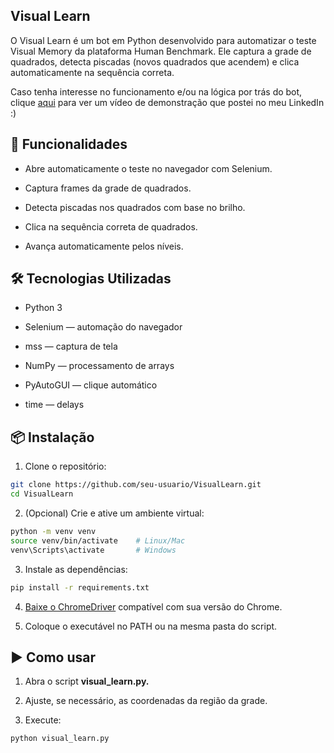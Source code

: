 ## Visual Learn

O Visual Learn é um bot em Python desenvolvido para automatizar o teste Visual Memory da plataforma Human Benchmark. Ele captura a grade de quadrados, detecta piscadas (novos quadrados que acendem) e clica automaticamente na sequência correta.

Caso tenha interesse no funcionamento e/ou na lógica por trás do bot, clique [aqui]() para ver um vídeo de demonstração que postei no meu LinkedIn :)

## 🚀 Funcionalidades

- Abre automaticamente o teste no navegador com Selenium.

- Captura frames da grade de quadrados.

- Detecta piscadas nos quadrados com base no brilho.

- Clica na sequência correta de quadrados.

- Avança automaticamente pelos níveis.

## 🛠️ Tecnologias Utilizadas

- Python 3

- Selenium — automação do navegador

- mss — captura de tela

- NumPy — processamento de arrays

- PyAutoGUI — clique automático

- time — delays

## 📦 Instalação

1. Clone o repositório:
```bash
git clone https://github.com/seu-usuario/VisualLearn.git
cd VisualLearn
```

2. (Opcional) Crie e ative um ambiente virtual:
```bash
python -m venv venv
source venv/bin/activate    # Linux/Mac
venv\Scripts\activate       # Windows
```

3. Instale as dependências:
```bash
pip install -r requirements.txt
```


4. [Baixe o ChromeDriver](https://sites.google.com/chromium.org/driver/getting-started) compatível com sua versão do Chrome.

5. Coloque o executável no PATH ou na mesma pasta do script.

## ▶️ Como usar

1. Abra o script **visual_learn.py.**

2. Ajuste, se necessário, as coordenadas da região da grade.

3. Execute:
```bash
python visual_learn.py
```